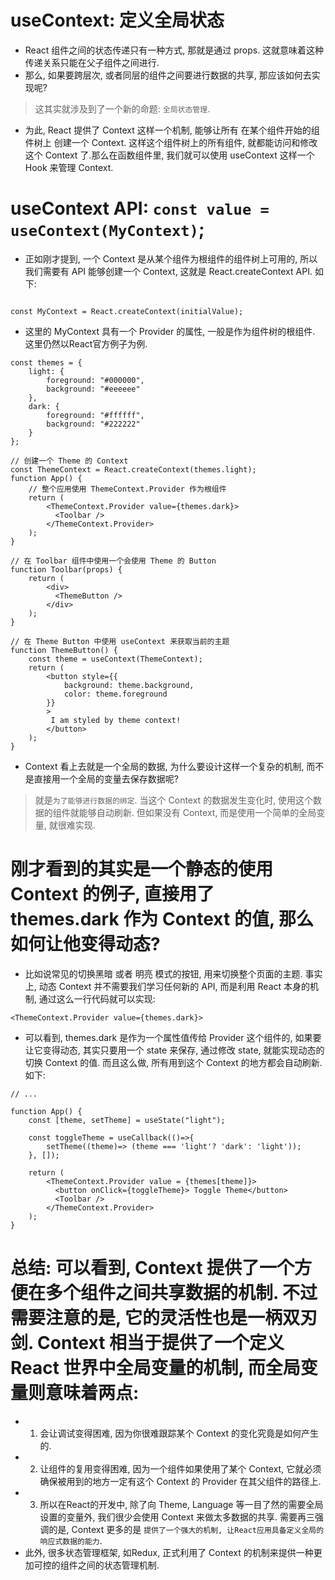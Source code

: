 # useContext: 定义全局状态  
- React 组件之间的状态传递只有一种方式, 那就是通过 props. 这就意味着这种传递关系只能在父子组件之间进行.   
- 那么, 如果要跨层次, 或者同层的组件之间要进行数据的共享, 那应该如何去实现呢? 
> 这其实就涉及到了一个新的命题: `全局状态管理`.  
- 为此, React 提供了 Context 这样一个机制, 能够让所有 在某个组件开始的组件树上 创建一个 Context. 这样这个组件树上的所有组件, 就都能访问和修改这个 Context 了.那么在函数组件里, 我们就可以使用 useContext 这样一个 Hook 来管理 Context.   

# useContext API: `const value = useContext(MyContext)`;
- 正如刚才提到, 一个 Context 是从某个组件为根组件的组件树上可用的, 所以我们需要有 API 能够创建一个 Context, 这就是 React.createContext API. 如下: 
```

const MyContext = React.createContext(initialValue);

```  
- 这里的 MyContext 具有一个 Provider 的属性, 一般是作为组件树的根组件. 这里仍然以React官方例子为例.  
```
const themes = {
    light: {
        foreground: "#000000",
        background: "#eeeeee"
    },
    dark: {
        foreground: "#ffffff",
        background: "#222222"
    }
};

// 创建一个 Theme 的 Context   
const ThemeContext = React.createContext(themes.light);
function App() {
    // 整个应用使用 ThemeContext.Provider 作为根组件
    return (
        <ThemeContext.Provider value={themes.dark}>
          <Toolbar />
        </ThemeContext.Provider>
    );
}

// 在 Toolbar 组件中使用一个会使用 Theme 的 Button
function Toolbar(props) {
    return (
        <div>
          <ThemeButton />
        </div>
    );
}

// 在 Theme Button 中使用 useContext 来获取当前的主题
function ThemeButton() {
    const theme = useContext(ThemeContext);
    return (
        <button style={{
            background: theme.background,
            color: theme.foreground
        }}
        >
         I am styled by theme context!
        </button>
    );
}
```   
- Context 看上去就是一个全局的数据, 为什么要设计这样一个复杂的机制, 而不是直接用一个全局的变量去保存数据呢?  
> 就是`为了能够进行数据的绑定`. 当这个 Context 的数据发生变化时, 使用这个数据的组件就能够自动刷新. 但如果没有 Context, 而是使用一个简单的全局变量, 就很难实现.  

# 刚才看到的其实是一个静态的使用 Context 的例子, 直接用了 themes.dark 作为 Context 的值, 那么如何让他变得动态?  
- 比如说常见的切换黑暗 或者 明亮 模式的按钮, 用来切换整个页面的主题. 事实上, 动态 Context 并不需要我们学习任何新的 API, 而是利用 React 本身的机制, 通过这么一行代码就可以实现:  
```
<ThemeContext.Provider value={themes.dark}>
```  
- 可以看到, themes.dark 是作为一个属性值传给 Provider 这个组件的, 如果要让它变得动态, 其实只要用一个 state 来保存, 通过修改 state, 就能实现动态的切换 Context 的值. 而且这么做, 所有用到这个 Context 的地方都会自动刷新. 如下:  
```
// ...

function App() {
    const [theme, setTheme] = useState("light");

    const toggleTheme = useCallback(()=>{
        setTheme((theme)=> (theme === 'light'? 'dark': 'light'));
    }, []);

    return (
        <ThemeContext.Provider value = {themes[theme]}>
          <button onClick={toggleTheme}> Toggle Theme</button>
          <Toolbar />
        </ThemeContext.Provider>
    );
}
```  
# 总结: 可以看到, Context 提供了一个方便在多个组件之间共享数据的机制. 不过需要注意的是, 它的灵活性也是一柄双刃剑. Context 相当于提供了一个定义 React 世界中全局变量的机制, 而全局变量则意味着两点:  
- 1. 会让调试变得困难, 因为你很难跟踪某个 Context 的变化究竟是如何产生的.  
- 2. 让组件的复用变得困难, 因为一个组件如果使用了某个 Context, 它就必须确保被用到的地方一定有这个 Context 的 Provider 在其父组件的路径上.   
- 3. 所以在React的开发中, 除了向 Theme, Language 等一目了然的需要全局设置的变量外, 我们很少会使用 Context 来做太多数据的共享. 需要再三强调的是, Context 更多的是 `提供了一个强大的机制, 让React应用具备定义全局的响应式数据的能力`.  
- 此外, 很多状态管理框架, 如Redux, 正式利用了 Context 的机制来提供一种更加可控的组件之间的状态管理机制.  